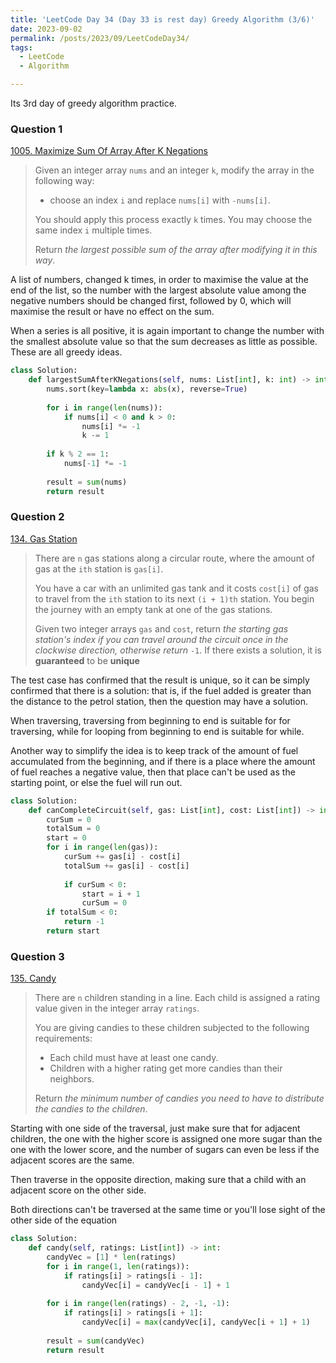 ```yaml
---
title: 'LeetCode Day 34 (Day 33 is rest day) Greedy Algorithm (3/6)'
date: 2023-09-02
permalink: /posts/2023/09/LeetCodeDay34/
tags:
  - LeetCode
  - Algorithm

---
```


Its 3rd day of greedy algorithm practice.

### Question 1

[1005. Maximize Sum Of Array After K Negations](https://leetcode.com/problems/maximize-sum-of-array-after-k-negations/)

> Given an integer array `nums` and an integer `k`, modify the array in the following way:
>
> - choose an index `i` and replace `nums[i]` with `-nums[i]`.
>
> You should apply this process exactly `k` times. You may choose the same index `i` multiple times.
>
> Return *the largest possible sum of the array after modifying it in this way*.

A list of numbers, changed k times, in order to maximise the value at the end of the list, so the number with the largest absolute value among the negative numbers should be changed first, followed by 0, which will maximise the result or have no effect on the sum.

When a series is all positive, it is again important to change the number with the smallest absolute value so that the sum decreases as little as possible. These are all greedy ideas.

```python
class Solution:
    def largestSumAfterKNegations(self, nums: List[int], k: int) -> int:
        nums.sort(key=lambda x: abs(x), reverse=True)  
 
        for i in range(len(nums)):  
            if nums[i] < 0 and k > 0:
                nums[i] *= -1
                k -= 1
 
        if k % 2 == 1:  
            nums[-1] *= -1
 
        result = sum(nums)  
        return result
```

### Question 2

[134. Gas Station](https://leetcode.com/problems/gas-station/)

> There are `n` gas stations along a circular route, where the amount of gas at the `ith` station is `gas[i]`.
>
> You have a car with an unlimited gas tank and it costs `cost[i]` of gas to travel from the `ith` station to its next `(i + 1)th` station. You begin the journey with an empty tank at one of the gas stations.
>
> Given two integer arrays `gas` and `cost`, return *the starting gas station's index if you can travel around the circuit once in the clockwise direction, otherwise return* `-1`. If there exists a solution, it is **guaranteed** to be **unique**

The test case has confirmed that the result is unique, so it can be simply confirmed that there is a solution: that is, if the fuel added is greater than the distance to the petrol station, then the question may have a solution.

When traversing, traversing from beginning to end is suitable for for traversing, while for looping from beginning to end is suitable for while.

Another way to simplify the idea is to keep track of the amount of fuel accumulated from the beginning, and if there is a place where the amount of fuel reaches a negative value, then that place can't be used as the starting point, or else the fuel will run out.

```python
class Solution:
    def canCompleteCircuit(self, gas: List[int], cost: List[int]) -> int:
        curSum = 0  
        totalSum = 0  
        start = 0 
        for i in range(len(gas)):
            curSum += gas[i] - cost[i]
            totalSum += gas[i] - cost[i]
            
            if curSum < 0: 
                start = i + 1 
                curSum = 0 
        if totalSum < 0:
            return -1  
        return start
```



### Question 3

[135. Candy](https://leetcode.com/problems/candy/)

> There are `n` children standing in a line. Each child is assigned a rating value given in the integer array `ratings`.
>
> You are giving candies to these children subjected to the following requirements:
>
> - Each child must have at least one candy.
> - Children with a higher rating get more candies than their neighbors.
>
> Return *the minimum number of candies you need to have to distribute the candies to the children*.

Starting with one side of the traversal, just make sure that for adjacent children, the one with the higher score is assigned one more sugar than the one with the lower score, and the number of sugars can even be less if the adjacent scores are the same.

Then traverse in the opposite direction, making sure that a child with an adjacent score on the other side.

Both directions can't be traversed at the same time or you'll lose sight of the other side of the equation

```python
class Solution:
    def candy(self, ratings: List[int]) -> int:
        candyVec = [1] * len(ratings)    
        for i in range(1, len(ratings)):
            if ratings[i] > ratings[i - 1]:
                candyVec[i] = candyVec[i - 1] + 1
        
        for i in range(len(ratings) - 2, -1, -1):
            if ratings[i] > ratings[i + 1]:
                candyVec[i] = max(candyVec[i], candyVec[i + 1] + 1)
        
        result = sum(candyVec)
        return result
```

